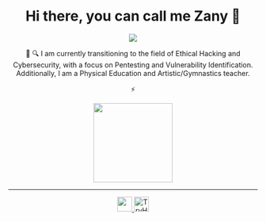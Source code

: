 <h1 align="center">Hi there, you can call me Zany 👋</h1>
<p align="center">
  <img src="https://i.redd.it/n8agw6z2smyb1.gif">
</p>

<div align="center">
🔭 🔍 I am currently transitioning to the field of Ethical Hacking and Cybersecurity, with a focus on Pentesting and Vulnerability Identification. Additionally, I am a Physical Education and Artistic/Gymnastics teacher.
  
⚡ 
</div>

<div align="center">
  <img height="160em" src="https://res.cloudinary.com/momentum-media-group-pty-ltd/image/upload/c_fill,q_auto:best,f_auto,e_unsharp_mask:80,w_828,h_400/Cyber%20Security%2Fwhite-hat-hacker-csc_oxqe7b" />
  
</div>

---
<div>
  <p align="center">
    <a href="Https://linkedin.com/in/gabriel-zanelato-89a7452aa/" >
      <img height="30em" src="https://img.shields.io/badge/LinkedIn-0077B5?style=for-the-badge&logo=linkedin&logoColor=white" />
    </a>
    <a href="https://tryhackme.com/p/GaahZanelato">
      <img height="30em" src="https://tryhackme-badges.s3.amazonaws.com/GaahZanelato.png" alt="TryHackMe">
    </a>
  </p>
</div> 


</p>
